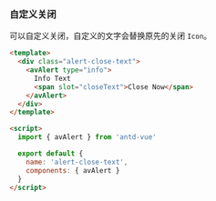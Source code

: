 ### 自定义关闭

可以自定义关闭，自定义的文字会替换原先的关闭 `Icon`。

```html
<template>
  <div class="alert-close-text">
    <avAlert type="info">
      Info Text
      <span slot="closeText">Close Now</span>
    </avAlert>
  </div>
</template>

<script>
  import { avAlert } from 'antd-vue'

  export default {
    name: 'alert-close-text',
    components: { avAlert }
  }
</script>
```

